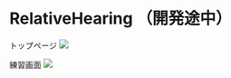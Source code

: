 # RelativeHearing （開発途中）
トップページ
![](https://i.gyazo.com/a3ad5a1c5c593e49055979952a9396b8.png)

練習画面
![](https://i.gyazo.com/a3ad5a1c5c593e49055979952a9396b8.png)
